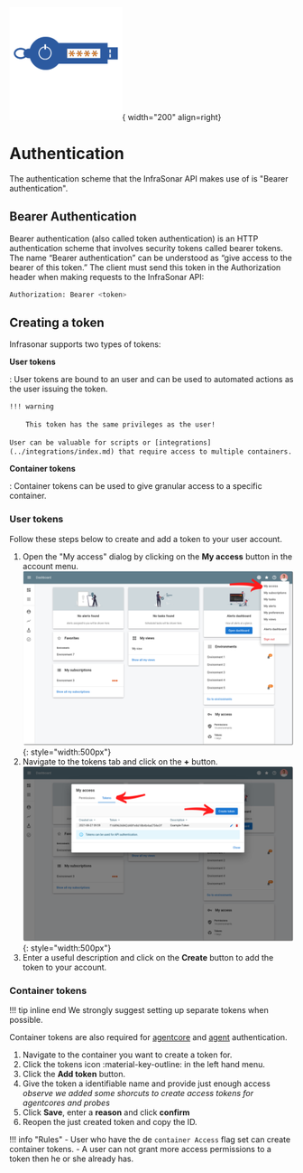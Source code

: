 ![API-ID](../images/api_token.png){ width="200" align=right}

# Authentication

The authentication scheme that the InfraSonar API makes use of is "Bearer authentication".

## Bearer Authentication

Bearer authentication (also called token authentication) is an HTTP authentication scheme that involves security tokens called bearer tokens. The name “Bearer authentication” can be understood as “give access to the bearer of this token.” The client must send this token in the Authorization header when making requests to the InfraSonar API:

```bash
Authorization: Bearer <token>
```

## Creating a token

Infrasonar supports two types of tokens:

**User tokens**

:   User tokens are bound to an user and can be used to automated actions as the user issuing the token.

    !!! warning

        This token has the same privileges as the user!

    User can be valuable for scripts or [integrations](../integrations/index.md) that require access to multiple containers.

**Container tokens**

:   Container tokens can be used to give granular access to a specific container.


### User tokens

Follow these steps below to create and add a token to your user account.

1. Open the "My access" dialog by clicking on the **My access** button in the account menu.
   ![Open my access dialog](../images/account_menu_my_access.png){: style="width:500px"}
2. Navigate to the tokens tab and click on the **+** button.
   ![Create access token](../images/my_access.png){: style="width:500px"}
3. Enter a useful description and click on the **Create** button to add the token to your account.

### Container tokens

!!! tip inline end
    We strongly suggest setting up separate tokens when possible.

Container tokens are also required for [agentcore](../documentation/application/agentcores.md) and [agent](../documentation/collectors/agents/index.md) authentication.


1. Navigate to the container you want to create a token for.
2. Click the tokens icon :material-key-outline: in the left hand menu.
3. Click the **Add token** button.
4. Give the token a identifiable name and provide just enough access<br>*observe we added some shorcuts to create access tokens for agentcores and probes*
5. Click **Save**, enter a **reason** and click **confirm**
6. Reopen the just created token and copy the ID.

!!! info "Rules"
    - User who have the de `container Access` flag set can create container tokens.
    - A user can not grant more access permissions to a token then he or she already has.